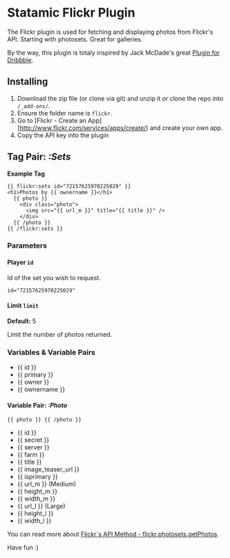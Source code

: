 Statamic Flickr Plugin
================================

The Flickr plugin is used for fetching and displaying photos from Flickr's API. Starting with photosets. Great for galleries. 

By the way, this plugin is totaly inspired by Jack McDade's great [Plugin for Dribbble](https://github.com/statamic/Plugin-Dribbble).


## Installing
1. Download the zip file (or clone via git) and unzip it or clone the repo into `/_add-ons/`.
2. Ensure the folder name is `flickr`.
3. Go to [Flickr - Create an App][http://www.flickr.com/services/apps/create/) and create your own app.
4. Copy the API key into the plugin


## Tag Pair: *:Sets*

**Example Tag**

    {{ flickr:sets id="72157625970225029" }}
    <h1>Photos by {{ ownername }}</h1>
      {{ photo }}
        <div class="photo">
          <img src="{{ url_m }}" title="{{ title }}" />
        </div>
      {{ /photo }}
    {{ /flickr:sets }}

### Parameters

#### Player `id`

Id of the set you wish to request.

    id="72157625970225029"

#### Limit `limit`
**Default:** 5

Limit the number of photos returned.

### Variables & Variable Pairs
- {{ id }}
- {{ primary }}
- {{ owner }}
- {{ ownername }}

#### Variable Pair: *:Photo*

    {{ photo }} {{ /photo }}

- {{ id }}
- {{ secret }}
- {{ server }}
- {{ farm }}
- {{ title }}
- {{ image_teaser_url }}
- {{ isprimary }}
- {{ url_m }}  (Medium)
- {{ height_m }}
- {{ width_m }}
- {{ url_l }} (Large)
- {{ height_l }}
- {{ width_l }}

You can read more about [Flickr´s API Method - flickr.photosets.getPhotos](http://www.flickr.com/services/api/flickr.photosets.getPhotos.html).


Have fun :)
